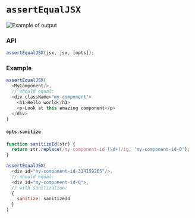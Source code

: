 # `assertEqualJSX`

![Example of output](https://cloud.githubusercontent.com/assets/952783/14961155/0df51bd8-104d-11e6-9eeb-efc9c372d0b9.png)


### API

```js
assertEqualJSX(jsx, jsx, [opts]);
```

### Example

```js
assertEqualJSX(
  <MyComponent/>,
  // should equal:
  <div className="my-component">
    <h1>Hello world</h1>
    <p>Look at this amazing component</p>
  </div>
)
```

#### `opts.sanitize`

```js
function sanitizeId(str) {
  return str.replace(/my-component-id-(\d+)/ig, 'my-component-id-0');
}

assertEqualJSX(
  <div id="my-component-id-314159265"/>,
  // should equal:
  <div id="my-component-id-0">,
  // with sanitization:
  {
    sanitize: sanitizeId
  }
)
```
